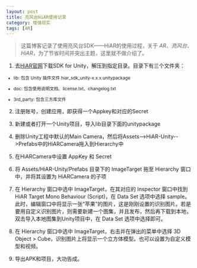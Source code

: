 ```yaml
---
layout: post
title: 亮风台HiAR使用记录
category: 增强现实
tags: [AR]
---
```


> 这篇博客记录了使用亮风台SDK——HiAR的使用过程，关于 *AR*、*亮风台*、*HiAR*，为了节省时间并突出主题，这里就不做介绍了。

1. 去[HiAR官网](http://hiar.com.cn/)下载SDK for Unity，解压到指定目录。目录下有三个文件夹：

<small>

* lib: 包含 Unity 插件文件 hiar_sdk_unity-x.x.x.unitypackage

* doc: 包含使用说明文档、license.txt、changelog.txt

* 3rd_party: 包含三方库文件
</small>

2. 注册账号，创建应用，即获得一个Appkey和对应的Secret

3. 新建或者打开一个Unity项目，导入lib目录下面的unitypackage

4. 删除Unity工程中默认的Main Camera，然后将Assets-->HiAR-Unity-->Prefabs中的HiARCamera拖入到Hierarchy中

5. 在HiARCamera中设置 AppKey 和 Secret

6. 将 Assets/HiAR-Unity/Prefabs 目录下的 ImageTarget 拖至 Hierarchy 窗口中，并将其设置为 HiARCamera 的子项

7. 在 Hierarchy 窗口中选中 ImageTarget，在其对应的 Inspector 窗口中找到 HiAR Target Mono Behaviour (Script)，在 Data Set 选项中选择 sample。此时，编辑窗口中将显示一张“苹果”的图片，这是刚刚设置的识别图片。若是要用自定义识别图片，则需要新建一个图集，并且发布，然后再下载到本地，双击导入本地图集到Unity项目中，在 Data Set 选项中选择即可。

8. 在 Hierarchy 窗口中选中 ImageTarget，右击并在弹出的菜单中选择 3D Object > Cube，识别图片上将显示一个立方体模型。也可以设置为自定义模型和视频。

9. 导出APK和项目，大功告成。
